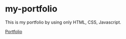 # my-portfolio
This is my portfolio by using only HTML, CSS, Javascript.

[Portfolio](https://nostalgic-ride-1719d9.netlify.app/)

